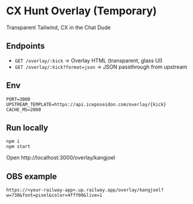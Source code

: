 # CX Hunt Overlay (Temporary)

Transparent Tailwind, CX in the Chat Dude

## Endpoints
- `GET /overlay/:kick` → Overlay HTML (transparent, glass UI)
- `GET /overlay/:kick?format=json` → JSON passthrough from upstream

## Env
```
PORT=3000
UPSTREAM_TEMPLATE=https://api.iceposeidon.com/overlay/{kick}
CACHE_MS=2000
```

## Run locally
```
npm i
npm start
```
Open http://localhost:3000/overlay/kangjoel

## OBS example

`https://<your-railway-app>.up.railway.app/overlay/kangjoel?w=730&font=pixel&color=4fff00&live=1`
